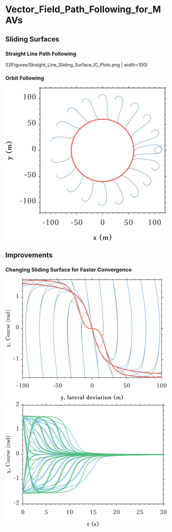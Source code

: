 # Vector_Field_Path_Following_for_MAVs

## Sliding Surfaces
### Straight Line Path Following
![](Figures/Straight_Line_Sliding_Surface_IC_Plots.png | width=100)

### Orbit Following
![](Figures/Orbit_Path_IC_plots.png)

## Improvements
### Changing Sliding Surface for Faster Convergence
![](Figures/Improvement_1_a.png)
![](Figures/Improvement_1_c.png)

